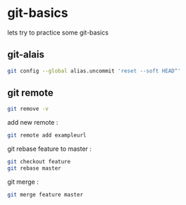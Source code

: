 # git-basics

lets try to practice some git-basics


## git-alais 


```bash 
git config --global alias.uncommit 'reset --soft HEAD^'
``` 

## git remote 

```bash 
git remove -v 
``` 

add new remote : 

```bash 
git remote add exampleurl
```


git rebase feature to master : 

```bash 
git checkout feature
git rebase master 
``` 
git merge : 

```bash 
git merge feature master
```

